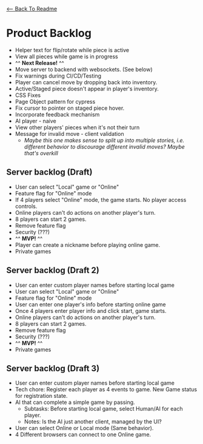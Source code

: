 [<-- Back To Readme](./README.md)

# Product Backlog

-   Helper text for flip/rotate while piece is active
-   View all pieces while game is in progress
-   ^^ **Next Release!** ^^
-   Move server to backend with websockets. (See below)
-   Fix warnings during CI/CD/Testing
-   Player can cancel move by dropping back into inventory.
-   Active/Staged piece doesn't appear in player's inventory.
-   CSS Fixes
-   Page Object pattern for cypress
-   Fix cursor to pointer on staged piece hover.
-   Incorporate feedback mechanism
-   AI player - naive
-   View other players' pieces when it's not their turn
-   Message for invalid move - client validation
    -   _Maybe this one makes sense to split up into multiple stories, i.e. different behavior to discourage different invalid moves? Maybe that's overkill_

## Server backlog (Draft)

-   User can select "Local" game or "Online"
-   Feature flag for "Online" mode
-   If 4 players select "Online" mode, the game starts. No player access controls.
-   Online players can't do actions on another player's turn.
-   8 players can start 2 games.
-   Remove feature flag
-   Security (???)
-   ^^ **MVP!** ^^
-   Player can create a nickname before playing online game.
-   Private games

## Server backlog (Draft 2)

-   User can enter custom player names before starting local game
-   User can select "Local" game or "Online"
-   Feature flag for "Online" mode
-   User can enter one player's info before starting online game
-   Once 4 players enter player info and click start, game starts.
-   Online players can't do actions on another player's turn.
-   8 players can start 2 games.
-   Remove feature flag
-   Security (???)
-   ^^ **MVP!** ^^
-   Private games

## Server backlog (Draft 3)

-   User can enter custom player names before starting local game
-   Tech chore: Register each player as 4 events to game. New Game status for registration state.
-   AI that can complete a simple game by passing.
    -   Subtasks: Before starting local game, select Human/AI for each player.
    -   Notes: Is the AI just another client, managed by the UI?
-   User can select Online or Local mode (Same behavior).
-   4 Different browsers can connect to one Online game.
